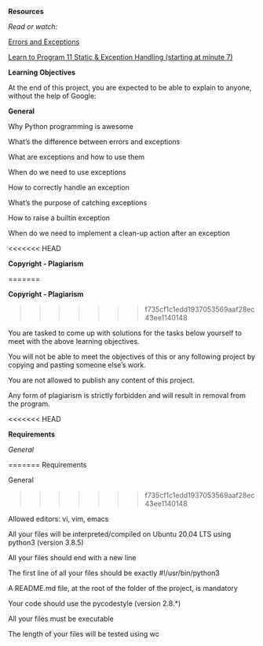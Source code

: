 **Resources**

*Read or watch:*

[Errors and Exceptions](https://docs.python.org/3/tutorial/errors.html)

[Learn to Program 11 Static & Exception Handling (starting at minute 7)](https://intranet.alxswe.com/rltoken/xASzXarhF1sBhzYkJ14LvQ)

**Learning Objectives**

At the end of this project, you are expected to be able to explain to anyone, without the help of Google:

**General**

Why Python programming is awesome

What’s the difference between errors and exceptions

What are exceptions and how to use them

When do we need to use exceptions

How to correctly handle an exception

What’s the purpose of catching exceptions

How to raise a builtin exception

When do we need to implement a clean-up action after an exception

<<<<<<< HEAD

**Copyright - Plagiarism**

=======

**Copyright - Plagiarism**

>>>>>>> f735cf1c1edd1937053569aaf28ec43ee1140148

You are tasked to come up with solutions for the tasks below yourself to meet with the above learning objectives.

You will not be able to meet the objectives of this or any following project by copying and pasting someone else’s work.

You are not allowed to publish any content of this project.

Any form of plagiarism is strictly forbidden and will result in removal from the program.

<<<<<<< HEAD

**Requirements**

*General*

=======
Requirements

General

>>>>>>> f735cf1c1edd1937053569aaf28ec43ee1140148

Allowed editors: vi, vim, emacs

All your files will be interpreted/compiled on Ubuntu 20.04 LTS using python3 (version 3.8.5)

All your files should end with a new line

The first line of all your files should be exactly #!/usr/bin/python3

A README.md file, at the root of the folder of the project, is mandatory

Your code should use the pycodestyle (version 2.8.*)

All your files must be executable

The length of your files will be tested using wc
